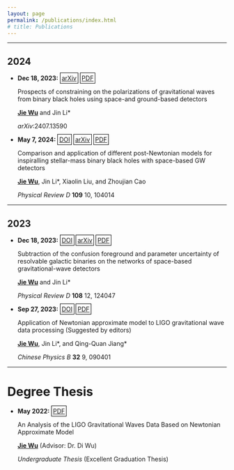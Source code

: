 ```yaml
---
layout: page
permalink: /publications/index.html
# title: Publications
---
```



<!-- # Publications

<p style="text-indent: 0;">publications by categories in reversed chronological order.</p>

<p style="text-indent: 0;">(*: corresponding author)</p> -->

---

## 2024

-  **Dec 18, 2023:**  <span style="border: 1px solid black; padding: 3px;">[arXiv](https://arxiv.org/abs/2407.13590)</span> <span style="border: 1px solid black; padding: 3px;">[PDF](https://wujie3375.github.io\file\4.pdf)</span>

   <p style="text-indent: 0;">Prospects of constraining on the polarizations of gravitational waves from binary black holes using space-and ground-based detectors</p>

   <u><strong>Jie Wu</strong></u> and Jin Li\*

   *arXiv*:2407.13590

-  **May 7, 2024:** <span style="border: 1px solid black; padding: 3px;">[DOI](https://journals.aps.org/prd/abstract/10.1103/PhysRevD.109.104014)</span> <span style="border: 1px solid black; padding: 3px;">[arXiv](https://arxiv.org/abs/2401.03113)</span> <span style="border: 1px solid black; padding: 3px;">[PDF](https://wujie3375.github.io\file\3.pdf)</span>

  
   <p style="text-indent: 0;">Comparison and application of different post-Newtonian models for inspiralling stellar-mass binary black holes with space-based GW detectors</p>

   <u><strong>Jie Wu</strong></u>, Jin Li\*, Xiaolin Liu, and Zhoujian Cao

   *Physical Review D* **109** 10, 104014
   
---

## 2023

-  **Dec 18, 2023:** <span style="border: 1px solid black; padding: 3px;">[DOI](https://journals.aps.org/prd/abstract/10.1103/PhysRevD.108.124047)</span> <span style="border: 1px solid black; padding: 3px;">[arXiv](https://arxiv.org/abs/2307.05568)</span> <span style="border: 1px solid black; padding: 3px;">[PDF](https://wujie3375.github.io\file\2.pdf)</span>

  
   <p style="text-indent: 0;">Subtraction of the confusion foreground and parameter uncertainty of resolvable galactic binaries on the networks of space-based gravitational-wave detectors</p>

   <u><strong>Jie Wu</strong></u> and Jin Li\*

   *Physical Review D* **108** 12, 124047

-  **Sep 27, 2023:** <span style="border: 1px solid black; padding: 3px;">[DOI](https://cpb.iphy.ac.cn/EN/10.1088/1674-1056/acd8a3)</span> <span style="border: 1px solid black; padding: 3px;">[PDF](https://wujie3375.github.io\file\1.pdf)</span>

  
   <p style="text-indent: 0;">Application of Newtonian approximate model to LIGO gravitational wave data processing (Suggested by editors)</p> 

   <u><strong>Jie Wu</strong></u>, Jin Li\*, and Qing-Quan Jiang\*

   *Chinese Physics B* **32** 9, 090401

---

# Degree Thesis

-  **May  2022:** <span style="border: 1px solid black; padding: 3px;">[PDF](https://wujie3375.github.io\file\Undergraduate-Thesis.pdf)</span>

  
   <p style="text-indent: 0;">An Analysis of the LIGO Gravitational Waves Data Based on Newtonian Approximate Model </p>

   <u><strong>Jie Wu</strong></u> (Advisor: Dr. Di Wu) 

   *Undergraduate Thesis* (Excellent Graduation Thesis)